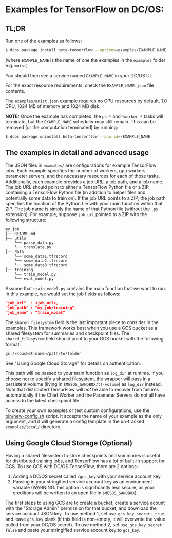 # Examples for TensorFlow on DC/OS:

## TL;DR

Run one of the examples as follows:
```bash
$ dcos package install beta-tensorflow --options=examples/EXAMPLE_NAME.json
```
(where `EXAMPLE_NAME` is the name of one the examples in the `examples` folder e.g. `mnist`)

You should then see a service named `EXAMPLE_NAME` in your DC/OS UI.

For the exact resource requirements, check the `EXAMPLE_NAME.json` file contents.

The `examples/mnist.json` example requires no GPU resources by default, 1.0 CPU, 1024 MB of memory and 1024 MB disk.

**NOTE:** Once the example has completed, the `ps-*` and `*worker-*` tasks will terminate, but the `EXAMPLE_NAME` scheduler may still remain. This can be removed (or the computation terminated) by running:
```bash
$ dcos package uninstall beta-tensorflow --app-id=/EXAMPLE_NAME
```

## The examples in detail and advanced usage

The JSON files in `examples/` are configurations for example TensorFlow jobs. Each
example specifies the number of workers, gpu workers, parameter servers, and the
necessary resources for each of those tasks. Additionally, each example provides
a job URL, a job path, and a job name. The job URL should point to either a TensorFlow
Python file or a ZIP containing a TensorFlow Python file (in addition to helper
files and potentially some data to train on). If the job URL points to a ZIP, the job
path specifies the location of the Python file with your main function within that ZIP.
The job name is simply the name of that Python file (without the `.py` extension). For
example, suppose `job_url` pointed to a ZIP with the following structure:

```
my_job
├── README.md
├── utils
    └── parse_data.py
    └── translate.py
├── data
    └── some_data1.tfrecord
    └── some_data2.tfrecord
    └── some_data3.tfrecord
├── training
    └── train_model.py
    └── eval_model.py
```

Assume that `train_model.py` contains the main function that we want to run. In
this example, we would set the job fields as follows:

```json
"job_url"  : <job_url>,
"job_path" : "my_job/training",
"job_name" : "train_model"
```

The `shared_filesystem` field is the last important piece to consider in the
examples. This framework works best when you use a GCS bucket as a shared filesystem for
summaries and checkpoint files. The `shared_filesystem` field should point to your
GCS bucket with the following format:

```
gs://<bucket-name>/path/to/folder
```

See "Using Google Cloud Storage" for details on authentication.

This path will be passed to your main function as `log_dir` at runtime. If you choose not
to specify a shared filesystem, the wrapper will pass in a persistent volume (living in
`$MESOS_SANDBOX/tf-volume`) as `log_dir` instead. Note that distributed TensorFlow will _not_
be able to recover from failures automatically if the Chief Worker and the Parameter Servers
do not all have access to the latest checkpoint file.

To create your own examples or test custom configurations, use the [bin/new-config.sh](../bin/new-config.sh)
script. It accepts the name of your example as the only argument, and it will generate a config template
in the un-tracked `examples/local/` directory.

## Using Google Cloud Storage (Optional)

Having a shared filesystem to store checkpoints and summaries is useful for distributed training jobs, and TensorFlow has a lot of built-in support for GCS. To use GCS with DC/OS TensorFlow, there are 2 options:

1. Adding a DC/OS secret called `/gcs_key` with your service account key.
2. Passing in your stringified service account key as an environment variable (WARNING: this option is significantly less secure, as your creditions will be written to an open file in `$MESOS_SANDBOX`).

The first steps to using GCS are to create a bucket, create a service acount with the "Storage Admin" permission for that bucket, and download the service account JSON key. To use method 1, set `use_gcs_key_secret: true` and leave `gcs_key` blank (if this field is non-empty, it will overwrite the value pulled from your DC/OS secret). To use method 2, set `use_gcs_key_secret: false` and paste your stringified service account key to `gcs_key`.
